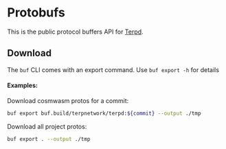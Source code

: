 # Protobufs

This is the public protocol buffers API for [Terpd](https://github.com/hard-nett/terp-node).
## Download

The `buf` CLI comes with an export command. Use `buf export -h` for details

#### Examples:

Download cosmwasm protos for a commit:
```bash
buf export buf.build/terpnetwork/terpd:${commit} --output ./tmp
```

Download all project protos:
```bash
buf export . --output ./tmp
```